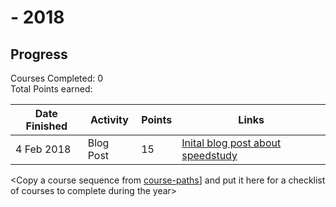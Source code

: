 # <YOUR NAME> - 2018

## Progress

Courses Completed: 0  
Total Points earned:

| Date Finished | Activity  | Points | Links                                                                                              |
| ------------- | --------  | ------ | -------------------------------------------------------------------------------------------------- |
| 4 Feb 2018    | Blog Post |  15    |[Inital blog post about speedstudy](https://goo.gl/YTLG1Q)                                          |

<Copy a course sequence from [course-paths](../../course-paths)] and put it here for a checklist of courses to complete during the year>
